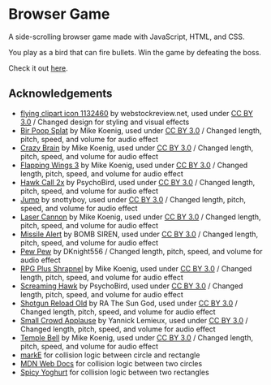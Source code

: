 # Browser Game

A side-scrolling browser game made with JavaScript, HTML, and CSS.

You play as a bird that can fire bullets. Win the game by defeating the boss.

Check it out [here](https://dgee02.github.io/browser-game/).

## Acknowledgements

- [flying clipart icon 1132460](https://webstockreview.net/image/cookout-clipart-vector/1132460.html) by webstockreview.net, used under [CC BY 3.0](https://creativecommons.org/licenses/by/3.0/) / Changed design for styling and visual effects
- [Bir Poop Splat](https://soundbible.com/1079-Bir-Poop-Splat.html) by Mike Koenig, used under [CC BY 3.0](https://creativecommons.org/licenses/by/3.0/) / Changed length, pitch, speed, and volume for audio effect
- [Crazy Brain](https://soundbible.com/1713-Crazy-Brain.html) by Mike Koenig, used under [CC BY 3.0](https://creativecommons.org/licenses/by/3.0/) / Changed length, pitch, speed, and volume for audio effect
- [Flapping Wings 3](https://soundbible.com/628-Flapping-Wings-3.html) by Mike Koenig, used under [CC BY 3.0](https://creativecommons.org/licenses/by/3.0/) / Changed length, pitch, speed, and volume for audio effect
- [Hawk Call 2x](https://soundbible.com/1481-Hawk-Call-2x.html) by PsychoBird, used under [CC BY 3.0](https://creativecommons.org/licenses/by/3.0/) / Changed length, pitch, speed, and volume for audio effect
- [Jump](https://soundbible.com/1343-Jump.html) by snottyboy, used under [CC BY 3.0](https://creativecommons.org/licenses/by/3.0/) / Changed length, pitch, speed, and volume for audio effect
- [Laser Cannon](https://soundbible.com/1771-Laser-Cannon.html) by Mike Koenig, used under [CC BY 3.0](https://creativecommons.org/licenses/by/3.0/) / Changed length, pitch, speed, and volume for audio effect
- [Missile Alert](https://soundbible.com/2056-Missile-Alert.html) by BOMB SIREN, used under [CC BY 3.0](https://creativecommons.org/licenses/by/3.0/) / Changed length, pitch, speed, and volume for audio effect
- [Pew Pew](https://soundbible.com/1949-Pew-Pew.html) by DKnight556 / Changed length, pitch, speed, and volume for audio effect
- [RPG Plus Shrapnel](https://soundbible.com/2075-RPG-Plus-Shrapnel.html) by Mike Koenig, used under [CC BY 3.0](https://creativecommons.org/licenses/by/3.0/) / Changed length, pitch, speed, and volume for audio effect
- [Screaming Hawk](https://soundbible.com/1517-Screaming-Hawk.html) by PsychoBird, used under [CC BY 3.0](https://creativecommons.org/licenses/by/3.0/) / Changed length, pitch, speed, and volume for audio effect
- [Shotgun Reload Old](https://soundbible.com/1996-Shotgun-Reload-Old.html) by RA The Sun God, used under [CC BY 3.0](https://creativecommons.org/licenses/by/3.0/) / Changed length, pitch, speed, and volume for audio effect
- [Small Crowd Applause](https://soundbible.com/1964-Small-Crowd-Applause.html) by Yannick Lemieux, used under [CC BY 3.0](https://creativecommons.org/licenses/by/3.0/) / Changed length, pitch, speed, and volume for audio effect
- [Temple Bell](https://soundbible.com/1531-Temple-Bell.html) by Mike Koenig, used under [CC BY 3.0](https://creativecommons.org/licenses/by/3.0/) / Changed length, pitch, speed, and volume for audio effect
- [markE](https://stackoverflow.com/questions/21089959/detecting-collision-of-rectangle-with-circle) for collision logic between circle and rectangle
- [MDN Web Docs](https://developer.mozilla.org/en-US/docs/Games/Techniques/2D_collision_detection) for collision logic between two circles
- [Spicy Yoghurt](https://spicyyoghurt.com/tutorials/html5-javascript-game-development/collision-detection-physics) for collision logic between two rectangles
